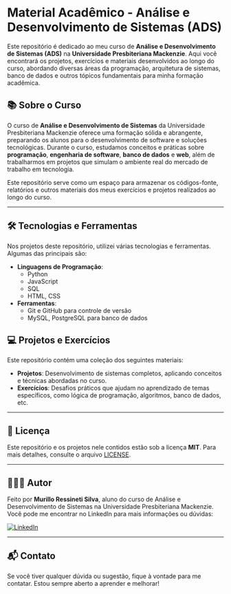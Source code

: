 # Material Acadêmico - Análise e Desenvolvimento de Sistemas (ADS)

Este repositório é dedicado ao meu curso de **Análise e Desenvolvimento de Sistemas (ADS)** na **Universidade Presbiteriana Mackenzie**. Aqui você encontrará os projetos, exercícios e materiais desenvolvidos ao longo do curso, abordando diversas áreas da programação, arquitetura de sistemas, banco de dados e outros tópicos fundamentais para minha formação acadêmica.

## 📚 Sobre o Curso

O curso de **Análise e Desenvolvimento de Sistemas** da Universidade Presbiteriana Mackenzie oferece uma formação sólida e abrangente, preparando os alunos para o desenvolvimento de software e soluções tecnológicas. Durante o curso, estudamos conceitos e práticas sobre **programação**, **engenharia de software**, **banco de dados** e **web**, além de trabalharmos em projetos que simulam o ambiente real do mercado de trabalho em tecnologia.

Este repositório serve como um espaço para armazenar os códigos-fonte, relatórios e outros materiais dos meus exercícios e projetos realizados ao longo do curso.

---

## 🛠 Tecnologias e Ferramentas

Nos projetos deste repositório, utilizei várias tecnologias e ferramentas. Algumas das principais são:

- **Linguagens de Programação**: 
  - Python
  - JavaScript
  - SQL
  - HTML, CSS
- **Ferramentas**:
  - Git e GitHub para controle de versão
  - MySQL, PostgreSQL para banco de dados

## 💻 Projetos e Exercícios

Este repositório contém uma coleção dos seguintes materiais:

- **Projetos**: Desenvolvimento de sistemas completos, aplicando conceitos e técnicas abordadas no curso.
- **Exercícios**: Desafios práticos que ajudam no aprendizado de temas específicos, como lógica de programação, algoritmos, banco de dados, etc.

---

## 📝 Licença

Este repositório e os projetos nele contidos estão sob a licença **MIT**. Para mais detalhes, consulte o arquivo [LICENSE](./LICENSE).

---

## 👨🏻‍🎓 Autor

Feito por **Murillo Ressineti Silva**, aluno do curso de Análise e Desenvolvimento de Sistemas na Universidade Presbiteriana Mackenzie. Você pode me encontrar no LinkedIn para mais informações ou dúvidas:

[![LinkedIn](https://img.shields.io/badge/linkedin-%230077B5.svg?style=for-the-badge&logo=linkedin&logoColor=white)](https://www.linkedin.com/in/murilloressineti/)

---

## 📬 Contato

Se você tiver qualquer dúvida ou sugestão, fique à vontade para me contatar. Estou sempre aberto a aprender e melhorar!
